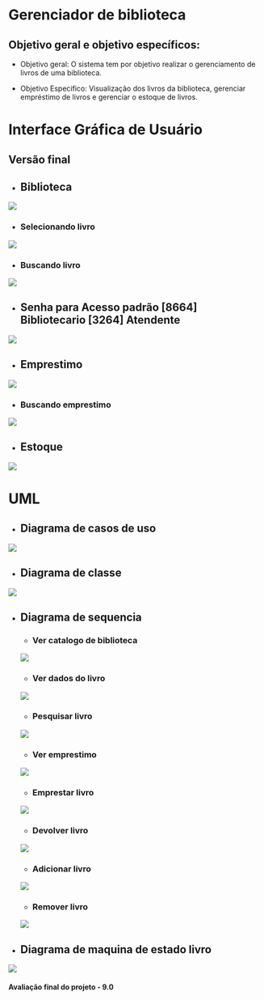# **Gerenciador de biblioteca**

## Objetivo geral e objetivo específicos:

- Objetivo geral: O sistema tem por objetivo realizar o gerenciamento de livros de uma biblioteca.

- Objetivo Especifico: Visualização dos livros da biblioteca, gerenciar empréstimo de livros e gerenciar o estoque de livros.

# Interface Gráfica de Usuário

## **Versão final**

- ## Biblioteca

![](/Prints/BibliotecaInicial.png)

- ### Selecionando livro

![](/Prints/SelecionandoLivro.png)

- ### Buscando livro

![](/Prints/BuscandoLivro.png)

- ## Senha para Acesso padrão [8664] Bibliotecario [3264] Atendente

![](/Prints/SenhaAcesso.png)

- ## Emprestimo

![](/Prints/Emprestimo.png)

- ### Buscando emprestimo

![](/Prints/BuscandoEmprestimo.png)

- ## Estoque

![](/Prints/Estoque.png)

# UML

- ## Diagrama de casos de uso

![](/Astah/DiagramaCasoUso.png)

- ## Diagrama de classe

![](/Astah/DiagramaClasse.png)

- ## Diagrama de sequencia

    - ### Ver catalogo de biblioteca

    ![](/Astah/DiagramaSequenciaVerCatalogoBiblioteca.png)
    
    - ### Ver dados do livro
    ![](/Astah/DiagramaSequenciaVerDadosLivro.png)

    - ### Pesquisar livro
    ![](/Astah/DiagramaSequenciaPesquisarLivro.png)

    - ### Ver emprestimo
    ![](/Astah/DiagramaSequenciaVerEmprestimo.png)

    - ### Emprestar livro
    ![](/Astah/DiagramaSequenciaEmprestarLivro.png)

    - ### Devolver livro
    ![](/Astah/DiagramaSequenciaDevolverLivro.png)

    - ### Adicionar livro
    ![](/Astah/DiagramaSequenciaAdicionarLivro.png)

    - ### Remover livro
    ![](/Astah/DiagramaSequenciaRemoverLivro.png) 

- ## Diagrama de maquina de estado livro

![](/Astah/DiagramaMaquinaEstadoLivro.png)

#### **Avaliação final do projeto - 9.0**